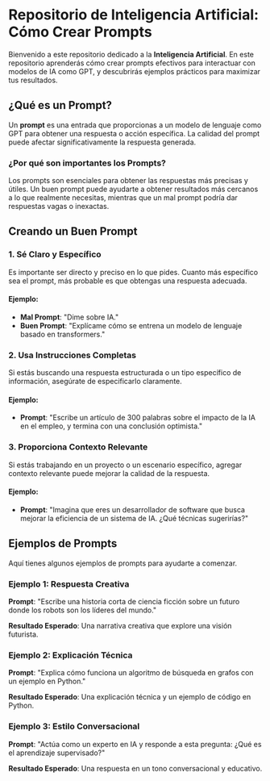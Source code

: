 # Repositorio de Inteligencia Artificial: Cómo Crear Prompts

Bienvenido a este repositorio dedicado a la **Inteligencia Artificial**. En este repositorio aprenderás cómo crear prompts efectivos para interactuar con modelos de IA como GPT, y descubrirás ejemplos prácticos para maximizar tus resultados.

## ¿Qué es un Prompt?

Un **prompt** es una entrada que proporcionas a un modelo de lenguaje como GPT para obtener una respuesta o acción específica. La calidad del prompt puede afectar significativamente la respuesta generada.

### ¿Por qué son importantes los Prompts?

Los prompts son esenciales para obtener las respuestas más precisas y útiles. Un buen prompt puede ayudarte a obtener resultados más cercanos a lo que realmente necesitas, mientras que un mal prompt podría dar respuestas vagas o inexactas.

## Creando un Buen Prompt

### 1. **Sé Claro y Específico**

Es importante ser directo y preciso en lo que pides. Cuanto más específico sea el prompt, más probable es que obtengas una respuesta adecuada.

#### Ejemplo:

-  **Mal Prompt**: "Dime sobre IA."
-  **Buen Prompt**: "Explícame cómo se entrena un modelo de lenguaje basado en transformers."

### 2. **Usa Instrucciones Completas**

Si estás buscando una respuesta estructurada o un tipo específico de información, asegúrate de especificarlo claramente.

#### Ejemplo:

-  **Prompt**: "Escribe un artículo de 300 palabras sobre el impacto de la IA en el empleo, y termina con una conclusión optimista."

### 3. **Proporciona Contexto Relevante**

Si estás trabajando en un proyecto o un escenario específico, agregar contexto relevante puede mejorar la calidad de la respuesta.

#### Ejemplo:

-  **Prompt**: "Imagina que eres un desarrollador de software que busca mejorar la eficiencia de un sistema de IA. ¿Qué técnicas sugerirías?"

## Ejemplos de Prompts

Aquí tienes algunos ejemplos de prompts para ayudarte a comenzar.

### Ejemplo 1: Respuesta Creativa

**Prompt**: "Escribe una historia corta de ciencia ficción sobre un futuro donde los robots son los líderes del mundo."

**Resultado Esperado**: Una narrativa creativa que explore una visión futurista.

### Ejemplo 2: Explicación Técnica

**Prompt**: "Explica cómo funciona un algoritmo de búsqueda en grafos con un ejemplo en Python."

**Resultado Esperado**: Una explicación técnica y un ejemplo de código en Python.

### Ejemplo 3: Estilo Conversacional

**Prompt**: "Actúa como un experto en IA y responde a esta pregunta: ¿Qué es el aprendizaje supervisado?"

**Resultado Esperado**: Una respuesta en un tono conversacional y educativo.
